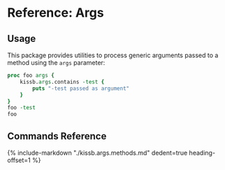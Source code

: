 # Reference: Args


## Usage


This package provides utilities to process generic arguments passed to a method using the `args` parameter:

```tcl
proc foo args {
    kissb.args.contains -test {
        puts "-test passed as argument"
    }
}
foo -test
foo
```



## Commands Reference

{%
    include-markdown "./kissb.args.methods.md"
    dedent=true
    heading-offset=1
%}
